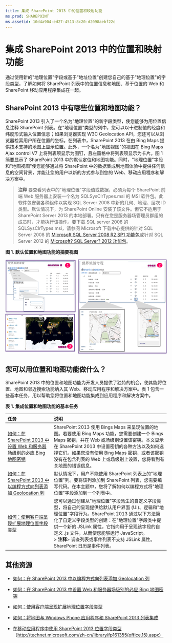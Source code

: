 ```yaml
---
title: 集成 SharePoint 2013 中的位置和映射功能
ms.prod: SHAREPOINT
ms.assetid: 10d4a904-ed27-4513-8c20-d2098aebf22c
---
```




# 集成 SharePoint 2013 中的位置和映射功能
通过使用新的"地理位置"字段或基于"地址位置"创建您自己的基于"地理位置"的字段类型，了解如何将 SharePoint 列表中的位置信息和地图、基于位置的 Web 和 SharePoint 移动应用程序集成在一起。
## SharePoint 2013 中有哪些位置和地图功能？
<a name="SP15Integrateloc_what"> </a>

SharePoint 2013 引入了一个名为"地理位置"的新字段类型，使您能够为用位置信息注释 SharePoint 列表。在"地理位置"类型的列中，您可以以十进制值的经度和纬度形式输入位置信息；如果浏览器实现 W3C Geolocation API，您还可以从浏览器检索用户所在位置的坐标。在列表中，SharePoint 2013 在由 Bing Maps 提供技术支持的地图上显示位置。此外，一个名为"地图视图"的视图在 Bing Maps Ajax control V7 上将列表项显示为图钉，且左窗格中将列表项显示为卡片。图 1 简要显示了 SharePoint 2013 中的默认定位和地图功能。同时，"地理位置"字段和"地图视图"使您能够通过将 SharePoint 中的数据集成到地图体验中提供任何信息的空间背景，并能让您的用户以新的方式参与到您的 Web、移动应用程序和解决方案中。
  
    
    

> **注释**
> 要查看列表中的"地理位置"字段值或数据，必须为每个 SharePoint 前端 Web 服务器上安装一个名为 SQLSysClrTypes.msi 的 MSI 软件包。此软件包安装各种组件以实现 SQL Server 2008 中新的几何、地理、层次 ID 类型。默认情况下，为 SharePoint Online 安装了该文件。但它不适用于 SharePoint Server 2013 的本地部署。只有在您是服务器场管理员群组的成员时，才能执行该操作。要下载 SQL server 2008 的 SQLSysClrTypes.msi，请参阅 Microsoft 下载中心提供的针对 SQL Server 2008 的  [Microsoft SQL Server 2008 R2 SP1 功能包](http://www.microsoft.com/zh-cn/download/details.aspx?id=26728)或针对 SQL Server 2012 的  [Microsoft? SQL Server? 2012 功能包](http://www.microsoft.com/zh-cn/download/details.aspx?id=29065)。 
  
    
    


**图 1. 默认位置和地图功能的摘要视图**

  
    
    

  
    
    
![默认位置和地图功能](images/SP15Con_HowToAddGeolocationColumn_fig.png)
  
    
    

  
    
    

  
    
    

## 您可以用位置和地图功能做什么？
<a name="SP15Integrateloc_do"> </a>

SharePoint 2013 中的位置和地图功能为开发人员提供了独特的机会，使其能将位置、地图和邻近搜索功能纳入其 Web、移动应用程序和解决方案中。表 1 包含一些基本任务，用以帮助您将位置和地图功能集成到应用程序和解决方案中。
  
    
    

**表 1. 集成位置和地图功能的基本任务**


|**任务**|**说明**|
|:-----|:-----|
| [如何：在 SharePoint 2013 中设置 Web 和服务器场级别的必应 Bing 地图密钥](how-to-set-the-bing-maps-key-at-the-web-and-farm-level-in-sharepoint-2013.md) <br/> |SharePoint 2013 使用 Bings Maps 来呈现位置的地图。若要使用 Bing Maps 功能，您需要创建一个 Bings Maps 密钥，并在 Web 或场级别设置该密钥。本文显示在 SharePoint 2013 中设置密钥的各种方法以及如何选择它们。如果您没有使用 Bing Maps 密钥，或者该密钥没有在包含列表的 Web 上或场级别上设置，您将看到有关地图的错误信息。  <br/> |
| [如何：在 SharePoint 2013 中以编程方式向列表添加 Geolocation 列](how-to-add-a-geolocation-column-to-a-list-programmatically-in-sharepoint-2013.md) <br/> |默认情况下，用户不能使用 SharePoint 列表上的"地理位置"列。要将该列添加到 SharePoint 列表，您需要编写代码。在本主题中，您将了解如何以编程方式将"地理位置"字段添加到一个列表中。  <br/> |
| [如何：使用客户端呈现扩展地理位置字段类型](how-to-extend-the-geolocation-field-type-using-client-side-rendering.md) <br/> |您可以通过创建从"地理位置"字段派生的自定义字段类型，将自己的呈现提供给默认用户界面 (UI)、逻辑和"地理位置"字段行为。SharePoint 2013 通过以下方法简化了自定义字段类型的创建：在"地理位置"字段类中提供一个新的 JSLink 属性，它指向用于呈现该字段的自定义 .js 文件，从而使您能够运行 JavaScript。  <br/> > **注释**> 调查列表或事件列表不支持 JSLink 属性。SharePoint 日历是事件列表。           |
   

## 其他资源
<a name="SP15Integrateloc_addlresources"> </a>


-  [如何：在 SharePoint 2013 中以编程方式向列表添加 Geolocation 列](how-to-add-a-geolocation-column-to-a-list-programmatically-in-sharepoint-2013.md)
    
  
-  [如何：在 SharePoint 2013 中设置 Web 和服务器场级别的必应 Bing 地图密钥](how-to-set-the-bing-maps-key-at-the-web-and-farm-level-in-sharepoint-2013.md)
    
  
-  [如何：使用客户端呈现扩展地理位置字段类型](how-to-extend-the-geolocation-field-type-using-client-side-rendering.md)
    
  
-  [如何：将地图与 Windows Phone 应用程序和 SharePoint 2013 列表集成](how-to-integrate-maps-with-windows-phone-apps-and-sharepoint-2013-lists.md)
    
  
-  [在移动应用程序中使用 SharePoint 2013 位置字段类型](http://technet.microsoft.com/zh-cn/library/fp161355%28office.15%29.aspx)（http://technet.microsoft.com/zh-cn/library/fp161355(office.15).aspx）
    
  
